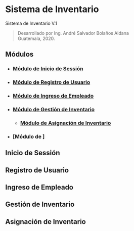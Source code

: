 # Sistema de Inventario

Sistema de Inventario V.1
>Desarrollado por Ing. André Salvador Bolaños Aldana  
Guatemala, 2020.

## Módulos

- ### [Módulo de Inicio de Sessión](#Inicio-de-Sessión)
- ### [Módulo de Registro de Usuario](#Registro-de-Usuario)
- ### [Módulo de Ingreso de Empleado](#Ingreso-de-Empleado)
- ### [Módulo de Gestión de Inventario](#Gestión-de-Inventario)
    - ### [Módulo de Asignación de Inventario](#Asignación-de-Inventario)
- ### [Módulo de ]

## Inicio de Sessión

## Registro de Usuario

## Ingreso de Empleado

## Gestión de Inventario

## Asignación de Inventario


